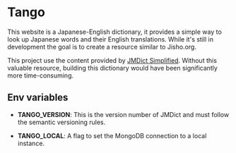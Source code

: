 # Tango

This website is a Japanese-English dictionary, it provides a simple way to look up Japanese words and their English translations.
While it's still in development the goal is to create a resource similar to Jisho.org. 

This project use the content provided by [JMDict Simplified](https://github.com/scriptin/jmdict-simplified). Without this valuable resource, building this dictionary would have been significantly more time-consuming.

## Env variables

- **TANGO_VERSION**: This is the version number of JMDict and must follow the semantic versioning rules.

- **TANGO_LOCAL**: A flag to set the MongoDB connection to a local instance.
